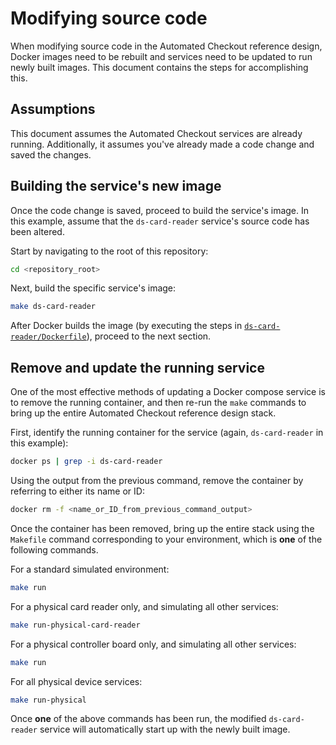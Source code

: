# Modifying source code

When modifying source code in the Automated Checkout reference design, Docker images need to be rebuilt and services need to be updated to run newly built images. This document contains the steps for accomplishing this.

## Assumptions

This document assumes the Automated Checkout services are already running. Additionally, it assumes you've already made a code change and saved the changes.

## Building the service's new image

Once the code change is saved, proceed to build the service's image. In this example, assume that the `ds-card-reader` service's source code has been altered.

Start by navigating to the root of this repository:

```bash
cd <repository_root>
```

Next, build the specific service's image:

```bash
make ds-card-reader
```

After Docker builds the image (by executing the steps in [`ds-card-reader/Dockerfile`](https://github.com/intel-iot-devkit/automated-checkout/blob/master/ds-card-reader/Dockerfile)), proceed to the next section.

## Remove and update the running service

One of the most effective methods of updating a Docker compose service is to remove the running container, and then re-run the `make` commands to bring up the entire Automated Checkout reference design stack.

First, identify the running container for the service (again, `ds-card-reader` in this example):

```bash
docker ps | grep -i ds-card-reader
```

Using the output from the previous command, remove the container by referring to either its name or ID:

```bash
docker rm -f <name_or_ID_from_previous_command_output>
```

Once the container has been removed, bring up the entire stack using the `Makefile` command corresponding to your environment, which is **one** of the following commands.

For a standard simulated environment:

```bash
make run
```

For a physical card reader only, and simulating all other services:

```bash
make run-physical-card-reader
```

For a physical controller board only, and simulating all other services:

```bash
make run
```

For all physical device services:

```bash
make run-physical
```

Once **one** of the above commands has been run, the modified `ds-card-reader` service will automatically start up with the newly built image.
